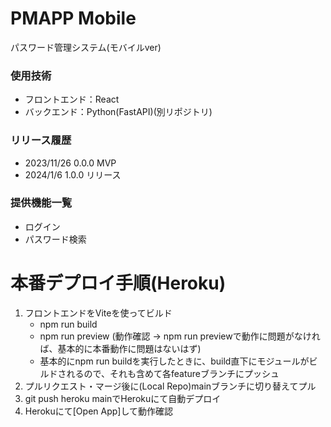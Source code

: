 # PMAPP Mobile
パスワード管理システム(モバイルver)
### 使用技術
- フロントエンド：React
- バックエンド：Python(FastAPI)(別リポジトリ)
### リリース履歴
- 2023/11/26 0.0.0 MVP
- 2024/1/6 1.0.0 リリース
### 提供機能一覧
- ログイン
- パスワード検索

# 本番デプロイ手順(Heroku)
1. フロントエンドをViteを使ってビルド
   - npm run build
   - npm run preview (動作確認 -> npm run previewで動作に問題がなければ、基本的に本番動作に問題はないはず)
   - 基本的にnpm run buildを実行したときに、build直下にモジュールがビルドされるので、それも含めて各featureブランチにプッシュ
2. プルリクエスト・マージ後に(Local Repo)mainブランチに切り替えてプル
3. git push heroku mainでHerokuにて自動デプロイ
4. Herokuにて[Open App]して動作確認
